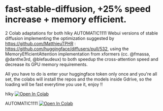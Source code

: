 # fast-stable-diffusion, +25% speed increase + memory efficient.
2 Colab adaptations for both hlky AUTOMATIC1111 Webui versions of stable diffusion implementing the optimization suggested by https://github.com/MatthieuTPHR : https://github.com/huggingface/diffusers/pull/532, using 
the MemoryEfficientAttention implementation from xformers (cc. @fmassa, @danthe3rd, @blefaudeux) to both speedup the cross-attention speed and decrease its GPU memory requirements.

All you have to do is enter your huggingface token only once and you're all set, the colabs will install the repos and the models inside Gdrive, so the loading will be fast everytime you use it, enjoy !!

hlky
[![Open In Colab](https://colab.research.google.com/assets/colab-badge.svg)](https://github.com/TheLastBen/fast-stable-diffusion/blob/main/fast_stable_diffusion_hlky.ipynb)

AUTOMATIC1111
[![Open In Colab](https://colab.research.google.com/assets/colab-badge.svg)](https://github.com/TheLastBen/fast-stable-diffusion/blob/main/fast_stable_diffusion_AUTOMATIC1111.ipynb)

